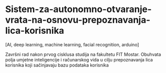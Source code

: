 # Sistem-za-autonomno-otvaranje-vrata-na-osnovu-prepoznavanja-lica-korisnika
[AI, deep learning, machine learning, facial recognition, arduino]



Završni rad nakon prvog cisklusa studija na fakultetu FIT Mostar.
Obuhvata polja umjetne inteligencije i računarskog vida u cilju prepoznavanja lica korisnika koji sačinjavaju bazu podataka korisnika
